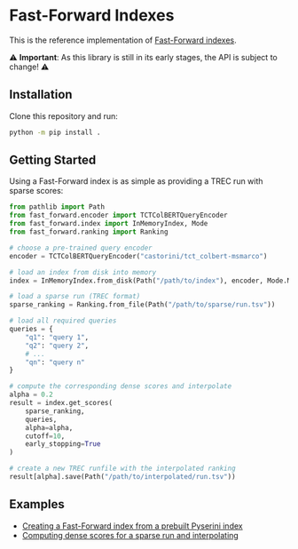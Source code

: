 # Fast-Forward Indexes
This is the reference implementation of [Fast-Forward indexes](https://arxiv.org/abs/2110.06051).

⚠ **Important**: As this library is still in its early stages, the API is subject to change! ⚠

## Installation
Clone this repository and run:
```bash
python -m pip install .
```

## Getting Started
Using a Fast-Forward index is as simple as providing a TREC run with sparse scores:
```python
from pathlib import Path
from fast_forward.encoder import TCTColBERTQueryEncoder
from fast_forward.index import InMemoryIndex, Mode
from fast_forward.ranking import Ranking

# choose a pre-trained query encoder
encoder = TCTColBERTQueryEncoder("castorini/tct_colbert-msmarco")

# load an index from disk into memory
index = InMemoryIndex.from_disk(Path("/path/to/index"), encoder, Mode.MAXP)

# load a sparse run (TREC format)
sparse_ranking = Ranking.from_file(Path("/path/to/sparse/run.tsv"))

# load all required queries
queries = {
    "q1": "query 1",
    "q2": "query 2",
    # ...
    "qn": "query n"
}

# compute the corresponding dense scores and interpolate
alpha = 0.2
result = index.get_scores(
    sparse_ranking,
    queries,
    alpha=alpha,
    cutoff=10,
    early_stopping=True
)

# create a new TREC runfile with the interpolated ranking
result[alpha].save(Path("/path/to/interpolated/run.tsv"))
```

## Examples
* [Creating a Fast-Forward index from a prebuilt Pyserini index](fast_forward/examples/create_index_from_pyserini.py)
* [Computing dense scores for a sparse run and interpolating](fast_forward/examples/interpolate.py)
